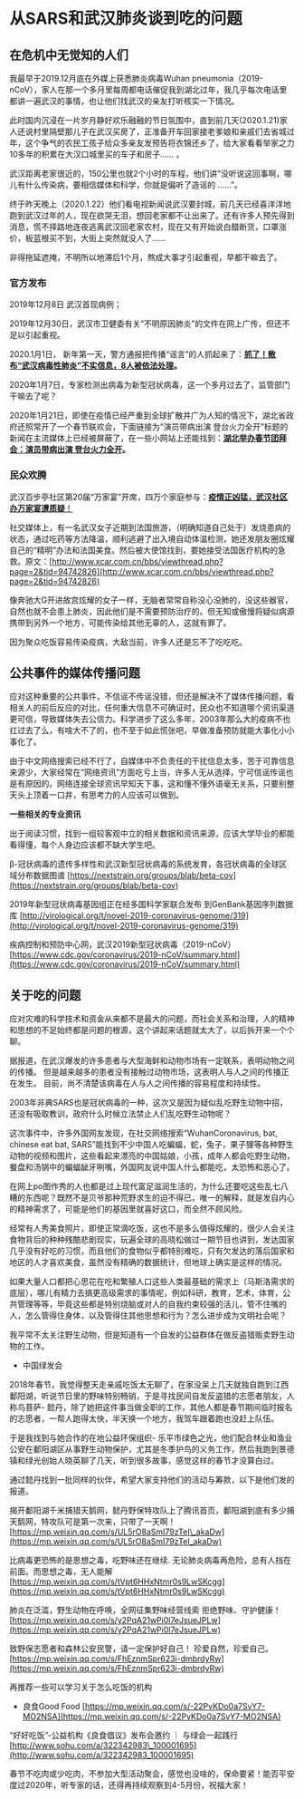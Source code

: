 # 从SARS和武汉肺炎谈到吃的问题

## 在危机中无觉知的人们

我最早于2019.12月底在外媒上获悉肺炎病毒Wuhan pneumonia（2019-nCoV），家人在那一个多月里每周都电话催促我到湖北过年，我几乎每次电话里都讲一遍武汉的事情，也让他们找武汉的亲友打听核实一下情况。

此时国内沉浸在一片岁月静好欢乐融融的节日氛围中，直到前几天\(2020.1.21\)家人还说村里隔壁那儿子在武汉买房了，正准备开车回家接老爹娘和亲戚们去省城过年，这个争气的农民工孩子给众多亲友发预告将衣锦还乡了，给大家看看举家之力10多年的积累在大汉口城里买的车子和房子…… 。

武汉距离老家很近的，150公里也就2个小时的车程，他们讲“没听说这回事啊，哪儿有什么传染病，要相信媒体和科学，你就是偏听了造谣的 ……”。

终于昨天晚上（2020.1.22）他们看电视新闻说武汉要封城，前几天已经喜洋洋地跑到武汉过年的人，现在欲哭无泪，想回老家都不让出来了。还有许多人预先得到消息，慌不择路地连夜逃离武汉回老家农村，现在又有开始说白醋断货，口罩涨价，板蓝根买不到，大街上突然就没人了……

非得拖延遮掩，不明所以地滞后1个月，熬成大事才引起重视，早都干嘛去了。

### 官方发布

2019年12月8日 武汉首现病例；

2019年12月30日，武汉市卫健委有关“不明原因肺炎”的文件在网上广传，但还不足以引起重视。

2020.1月1日， 新年第一天，警方通报把传播“谣言”的人抓起来了：[**抓了！散布“武汉病毒性肺炎”不实信息，8人被依法处理**](https://www.thepaper.cn/newsDetail_forward_5410563)**。**

2020年1月7日，专家检测出病毒为新型冠状病毒，这一个多月过去了，监管部门干嘛去了呢？

2020年1月21日，即使在疫情已经严重到全球扩散并广为人知的情况下，湖北省政府还照常开了一个春节联欢会，下面链接为“演员带病出演 登台火力全开”标题的新闻在主流媒体上已经被屏蔽了，在一些小网站上还能找到：[**湖北举办春节团拜会：演员带病出演 登台火力全开**](https://user.guancha.cn/main/content?id=230841)**。**

### 民众欢腾

武汉百步亭社区第20届“万家宴”开席，四万个家庭参与：[**疫情正凶猛，武汉社区办万家宴遭质疑**！](https://news.china.com/socialgd/10000169/20200121/37729274_all.html)

社交媒体上，有一名武汉女子近期到法国旅游，（明确知道自己处于）发烧患病的状态，通过吃药等方法降温，顺利逃避了出入境自动体温检测，她还发朋友圈炫耀自己的“精明”办法和法国美食。然后被大使馆找到，要她接受法国医疗机构的急救。原文：[http://www.xcar.com.cn/bbs/viewthread.php?page=2&tid=94742826](http://www.xcar.com.cn/bbs/viewthread.php?page=2&tid=94742826)

像奔驰大G开进故宫炫耀的女子一样，无脑者常常自称没心没肺的，没这些器官，自然也就不会患上肺炎，因此他们是不需要预防治疗的。但无知或傲慢将疑似病源携带到另外一个地方，可能传染给其他无辜的人，这就有罪了。

因为聚众吃饭容易传染疫病，大敌当前，许多人还是忘不了吃吃吃。

## 公共事件的媒体传播问题

应对这种重要的公共事件，不信谣不传谣没错，但还是解决不了媒体传播问题，看相关人的前后反应的对比，任何重大信息不可确证时，民众也不知道哪个资讯渠道更可信，导致媒体失去公信力。科学进步了这么多年，2003年那么大的疫病不也扛过去了么，有啥大不了的，也不至于如此慌张吧，早做准备预防就能大事化小小事化了。

由于中文网络搜索已经不行了，自媒体中不负责任的干扰信息太多，苦于可靠信息来源少，大家经常在“网络资讯”方面吃亏上当，许多人无从选择，宁可信谣传谣也是有原因的。网络连接全球资讯早知天下事，这和懂不懂外语毫无关系，只要别整天头上顶着一口井，有思考力的人应该可以做到。

**一些相关的专业资讯**

出于阅读习惯，找到一组较客观中立的相关数据和资讯来源，应该大学毕业的都能看得懂，每个人身边应该都不缺大学生吧。

β-冠状病毒的遗传多样性和武汉新型冠状病毒的系统发育，各冠状病毒的全球区域分布数据图谱 [https://nextstrain.org/groups/blab/beta-cov](https://nextstrain.org/groups/blab/beta-cov)

2019年新型冠状病毒基因组正在经多国科学家联合发布 到GenBank基因序列数据库 [http://virological.org/t/novel-2019-coronavirus-genome/319](http://virological.org/t/novel-2019-coronavirus-genome/319)

疾病控制和预防中心网，武汉2019新型冠状病毒（2019-nCoV） [https://www.cdc.gov/coronavirus/2019-nCoV/summary.html](https://www.cdc.gov/coronavirus/2019-nCoV/summary.html)

## 关于吃的问题

应对灾难的科学技术和资金从来都不是最大的问题，而社会关系和治理，人的精神和思想的不足始终都是问题的根源，这个讲起来话题就太大了，以后拆开来一个个聊。

据报道，在武汉爆发的许多患者与大型海鲜和动物市场有一定联系，表明动物之间的传播。 但是越来越多的患者没有接触过动物市场，这表明人与人之间的传播正在发生。 目前，尚不清楚该病毒在人与人之间传播的容易程度和持续性。

2003年非典SARS也是冠状病毒的一种，这次又是因为疑似乱吃野生动物中招，还没有吸取教训，政府什么时候立法禁止人们乱吃野生动物呢？

这次事件中，许多外国网友发现，在社交网络搜索“WuhanCoronavirus, bat, chinese eat bat, SARS”能找到不少中国人吃蝙蝠，蛇，兔子，果子狸等各种野生动物的视频和图片，这些看起来漂亮的中国姑娘，小孩，成年人都会吃野生动物，餐盘和汤锅中的蝙蝠龇牙咧嘴，外国网友说中国人什么都能吃，太恐怖和恶心了。

在网上po图作秀的人也都是过上现代富足滋润生活的，为什么还要吃这些乱七八糟的东西呢？既然不是贝爷那种荒野求生的迫不得已，唯一的解释，就是发自内心的精神需求了，可能是他们的基因里就喜好这口，而全然不顾风险。

经常有人秀美食照片，即使正常滴吃饭，这也不是多么值得炫耀的，很少人会关注食物背后的种种残酷悲剧现实，玩遍全球的高晓松做过一期节目也讲到，发达国家几乎没有好吃的习惯，而且他们的食物似乎都特别难吃，只有欠发达的落后国家和地区的人才喜欢美食，虽然没有精确的数据统计，但地球上确实是这样的情况。

如果大量人口都把心思花在吃和繁殖人口这些人类最基础的需求上（马斯洛需求的底层），哪儿有精力去搞更高级需求的事情呢，例如科研，教育，艺术，体育，公共管理等等，毕竟这些都是特别烧脑或对人的自我约束较强的活儿，管不住嘴的人，怎么管得住身体，以及管得住其他思想和行为？怎么进步成为文明社会呢？

我平常不太关注野生动物，但是知道有一个自发的公益群体在做反盗猎贩卖野生动物的工作。

* 中国绿发会

2018年春节，我觉得整天走亲戚吃饭太无聊了，在家没呆上几天就独自跑到江西鄱阳湖，听说节日里的野味特别畅销，于是寻找民间自发反盗猎的志愿者朋友，人称鸟菩萨- 懿丹，除了她把这件事当做全职的工作，其他人都是春节期间临时报名的志愿者，一帮人跑得太快，半天换一个地方，我驾车跟着跑也没赶上队伍。

于是我找到与她合作的在地公益环保组织- 乐平市绿色之光，他们配合林业和渔业公安在鄱阳湖区从事野生动物保护，尤其是冬季护鸟的义务工作，然后我跑到景德镇和绿光创始人晓英聊了几天，听到很多故事，感觉这样的春节才没算白过。

通过懿丹找到一批同样的伙伴，希望大家支持他们的活动与筹款，以下是他们发的报道。

揭开鄱阳湖千米捕猎天鹅网，懿丹野保特攻队上了腾讯首页，鄱阳湖到底有多少捕天鹅网，特攻队可是第一次来，只带了一天啊！[https://mp.weixin.qq.com/s/UL5rO8aSmI79zTeI\_akaDw](https://mp.weixin.qq.com/s/UL5rO8aSmI79zTeI_akaDw)

比病毒更恐怖的是思想之毒，吃野味还在继续. 无论肺炎病毒再危险，总有人挡在前面​。而思想之毒，无人能解[https://mp.weixin.qq.com/s/tVpt6HHxNtmr0s9LwSKcgg](https://mp.weixin.qq.com/s/tVpt6HHxNtmr0s9LwSKcgg)

肺炎在泛滥，野生动物在呼唤，全网征集野味经营线索 拒绝野味、守护健康！[https://mp.weixin.qq.com/s/y2PqA21wPi0l7eJsueJPLw](https://mp.weixin.qq.com/s/y2PqA21wPi0l7eJsueJPLw)

致野保志愿者和森林公安民警，请一定保护好自己！ 珍爱自然，珍爱自己。[https://mp.weixin.qq.com/s/FhEznmSpr623i-dmbrdyRw](https://mp.weixin.qq.com/s/FhEznmSpr623i-dmbrdyRw)

再推荐一些可以学习关于怎么吃饭的机构

* 良食Good Food [https://mp.weixin.qq.com/s/-22PvKDo0a7SvY7-MO2NSA](https://mp.weixin.qq.com/s/-22PvKDo0a7SvY7-MO2NSA)

“好好吃饭”-公益机构《良食倡议》发布会邀约 ｜ 与绿会一起践行 [http://www.sohu.com/a/322342983\_100001695](http://www.sohu.com/a/322342983_100001695)

春节不吃肉或少吃肉，不参加大型活动聚会，感觉也没啥的，保命要紧！能否平安度过2020年，听专家的话，还得再持续观察到4-5月份，祝福大家！

